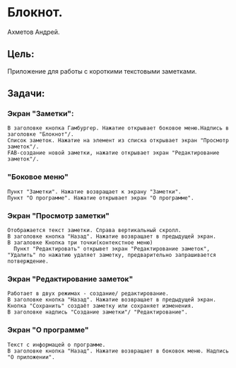 # Блокнот.
  Ахметов Андрей.
## Цель: ##
  Приложение для работы с короткими текстовыми заметками.
## Задачи: ##
  ### Экран "Заметки": ###
    В заголовке кнопка Гамбургер. Нажатие открывает боковое меню.Надпись в заголовке "Блокнот"/.
	Список заметок. Нажатие на элемент из списка открывает экран "Просмотр заметок"/.
	FAB-создание новой заметки, нажатие открывает экран "Редактирование заметок"/.
  ### "Боковое меню" ###
    Пункт "Заметки". Нажатие возвращает к экрану "Заметки".
	Пункт "О программе". Нажатие открывает экран "О программе".
  ### Экран "Просмотр заметки" ###
    Отображается текст заметки. Справа вертикальный скролл.
    В заголовке кнопка "Назад". Нажатие возвращает в предыдущей экран. 
	В загаловке Кнопка три точки(контекстное меню)
      Пункт "Редактировать" открывет экран "Редактирование заметок", "Удалить" по нажатию удаляет заметку, предварительно запрашивается потверждение.	
  ### Экран "Редактирование заметок" ###
    Работает в двух режимах - создание/ редактирование.
    В заголовке кнопка "Назад". Нажатие возвращает в предыдущей экран. Кнопка "Сохранить" создаёт заметку или сохраняет изменения.
	В заголовке надпись "Создание заметки"/ "Редактирование".
  ### Экран "О программе" ###
    Текст с информацей о программе.
	В заголовке кнопка "Назад". Нажатие возвращает в боковок меню. Надпись "О приложении".